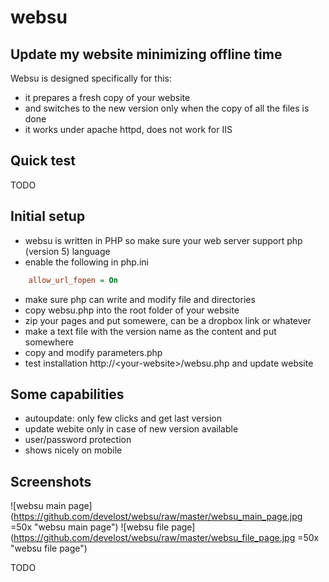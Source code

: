 # websu

## Update my website minimizing offline time
Websu is designed specifically for this:
 - it prepares a fresh copy of your website
 - and switches to the new version only when the copy of all the files is done
 - it works under apache httpd, does not work for IIS

## Quick test
TODO

 
## Initial setup
 - websu is written in PHP so make sure your web server support php (version 5) language
 - enable the following in php.ini
```ini
    allow_url_fopen = On
``` 
 - make sure php can write and modify file and directories 
 - copy websu.php into the root folder of your website
 - zip your pages and put somewere, can be a dropbox link or whatever
 - make a text file with the version name as the content and put somewhere
 - copy and modify parameters.php
 - test installation http://\<your-website\>/websu.php and update website

 
## Some capabilities
 - autoupdate: only few clicks and get last version
 - update webite only in case of new version available
 - user/password protection
 - shows nicely on mobile

## Screenshots
![websu main page](https://github.com/develost/websu/raw/master/websu_main_page.jpg =50x "websu main page")
![websu file page](https://github.com/develost/websu/raw/master/websu_file_page.jpg =50x "websu file page")



TODO 